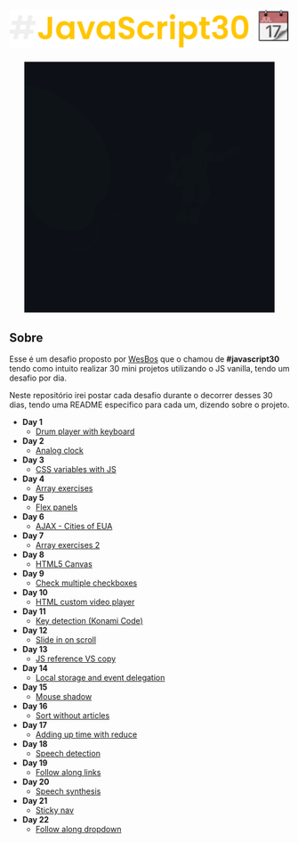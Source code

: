 <h1 align="center">
  <img src=".github/main-readme.svg" />
</h1>

<div align="center">
  <a href="https://storyset.com/"><img src=".github/Innovation.gif" /></a>
</div>

## Sobre
Esse é um desafio proposto por [WesBos](https://github.com/wesbos) que o chamou de **#javascript30** tendo como intuito realizar 30 mini projetos utilizando o JS vanilla, tendo um desafio por dia.

Neste repositório irei postar cada desafio durante o decorrer desses 30 dias, tendo uma README especifico para cada um, dizendo sobre o projeto.

- **Day 1**
  - <a href="https://github.com/gabrlcj/Javascript30/tree/main/Day1">Drum player with keyboard</a>
- **Day 2**
  - <a href="https://github.com/gabrlcj/Javascript30/tree/main/Day2">Analog clock</a>
- **Day 3**
  - <a href="https://github.com/gabrlcj/Javascript30/tree/main/Day3">CSS variables with JS</a>
- **Day 4**
  - <a href="https://github.com/gabrlcj/Javascript30/tree/main/Day4">Array exercises</a>
- **Day 5**
  - <a href="https://github.com/gabrlcj/Javascript30/tree/main/Day5">Flex panels</a>
- **Day 6**
  - <a href="https://github.com/gabrlcj/Javascript30/tree/main/Day6">AJAX - Cities of EUA</a>
- **Day 7**
  - <a href="https://github.com/gabrlcj/Javascript30/tree/main/Day7">Array exercises 2</a>
- **Day 8**
  - <a href="https://github.com/gabrlcj/Javascript30/tree/main/Day8">HTML5 Canvas</a>
- **Day 9**
  - <a href="https://github.com/gabrlcj/Javascript30/tree/main/Day9">Check multiple checkboxes</a>
- **Day 10**
  - <a href="https://github.com/gabrlcj/Javascript30/tree/main/Day10">HTML custom video player</a>
- **Day 11**
  - <a href="https://github.com/gabrlcj/Javascript30/tree/main/Day11">Key detection (Konami Code)</a>
- **Day 12**
  - <a href="https://github.com/gabrlcj/Javascript30/tree/main/Day12">Slide in on scroll</a>
- **Day 13**
  - <a href="https://github.com/gabrlcj/Javascript30/tree/main/Day13">JS reference VS copy</a>
- **Day 14**
  - <a href="https://github.com/gabrlcj/Javascript30/tree/main/Day14">Local storage and event delegation</a>
- **Day 15**
  - <a href="https://github.com/gabrlcj/Javascript30/tree/main/Day15">Mouse shadow</a>
- **Day 16**
  - <a href="https://github.com/gabrlcj/Javascript30/tree/main/Day16">Sort without articles</a>
- **Day 17**
  - <a href="https://github.com/gabrlcj/Javascript30/tree/main/Day17">Adding up time with reduce</a>
- **Day 18**
  - <a href="https://github.com/gabrlcj/Javascript30/tree/main/Day18">Speech detection</a>
- **Day 19**
  - <a href="https://github.com/gabrlcj/Javascript30/tree/main/Day19">Follow along links</a>
- **Day 20**
  - <a href="https://github.com/gabrlcj/Javascript30/tree/main/Day20">Speech synthesis</a>
- **Day 21**
  - <a href="https://github.com/gabrlcj/Javascript30/tree/main/Day21">Sticky nav</a>
- **Day 22**
  - <a href="https://github.com/gabrlcj/Javascript30/tree/main/Day22">Follow along dropdown</a>